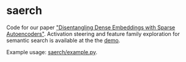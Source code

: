 # saerch

Code for our paper ["Disentangling Dense Embeddings with Sparse Autoencoders"](https://arxiv.org/abs/2408.00657).
Activation steering and feature family exploration for semantic search is available at the the [demo](https://huggingface.co/spaces/charlieoneill/saerch.ai).

Example usage: [saerch/example.py](example.py).
